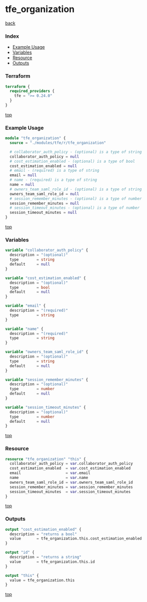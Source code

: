 # tfe_organization

[back](../tfe.md)

### Index

- [Example Usage](#example-usage)
- [Variables](#variables)
- [Resource](#resource)
- [Outputs](#outputs)

### Terraform

```terraform
terraform {
  required_providers {
    tfe = ">= 0.24.0"
  }
}
```

[top](#index)

### Example Usage

```terraform
module "tfe_organization" {
  source = "./modules/tfe/r/tfe_organization"

  # collaborator_auth_policy - (optional) is a type of string
  collaborator_auth_policy = null
  # cost_estimation_enabled - (optional) is a type of bool
  cost_estimation_enabled = null
  # email - (required) is a type of string
  email = null
  # name - (required) is a type of string
  name = null
  # owners_team_saml_role_id - (optional) is a type of string
  owners_team_saml_role_id = null
  # session_remember_minutes - (optional) is a type of number
  session_remember_minutes = null
  # session_timeout_minutes - (optional) is a type of number
  session_timeout_minutes = null
}
```

[top](#index)

### Variables

```terraform
variable "collaborator_auth_policy" {
  description = "(optional)"
  type        = string
  default     = null
}

variable "cost_estimation_enabled" {
  description = "(optional)"
  type        = bool
  default     = null
}

variable "email" {
  description = "(required)"
  type        = string
}

variable "name" {
  description = "(required)"
  type        = string
}

variable "owners_team_saml_role_id" {
  description = "(optional)"
  type        = string
  default     = null
}

variable "session_remember_minutes" {
  description = "(optional)"
  type        = number
  default     = null
}

variable "session_timeout_minutes" {
  description = "(optional)"
  type        = number
  default     = null
}
```

[top](#index)

### Resource

```terraform
resource "tfe_organization" "this" {
  collaborator_auth_policy = var.collaborator_auth_policy
  cost_estimation_enabled  = var.cost_estimation_enabled
  email                    = var.email
  name                     = var.name
  owners_team_saml_role_id = var.owners_team_saml_role_id
  session_remember_minutes = var.session_remember_minutes
  session_timeout_minutes  = var.session_timeout_minutes
}
```

[top](#index)

### Outputs

```terraform
output "cost_estimation_enabled" {
  description = "returns a bool"
  value       = tfe_organization.this.cost_estimation_enabled
}

output "id" {
  description = "returns a string"
  value       = tfe_organization.this.id
}

output "this" {
  value = tfe_organization.this
}
```

[top](#index)
